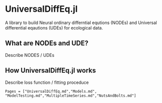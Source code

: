 # UniversalDiffEq.jl

A library to build Neural ordinary differntial equtions (NODEs) and Universal differential eqautions (UDEs) for ecological data.

## What are NODEs and UDE?

Describe NODES / UDEs 

## How UniversalDiffEq.jl works

Describe loss function / fitting proceduce 

```@contents
Pages = ["UniversalDiffEq.md","Models.md", "ModelTesting.md","MultipleTimeSeries.md","NutsAndBolts.md"]
```



